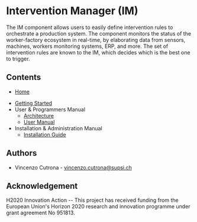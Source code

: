 # Intervention Manager (IM)

The IM component allows users to easily define intervention rules to
orchestrate a production system. The component monitors the status of the
worker-factory ecosystem in real-time, by elaborating data from sensors,
machines, workers monitoring systems, ERP, and more. The set of intervention
rules are known to the IM, which decides which is the best one to trigger.

## Contents

* [Home](index.md)
- [Getting Started](getting-started.md)
- User & Programmers Manual
    - [Architecture](architecture.md)
    - [User Manual](usermanual.md)
- Installation & Administration Manual
    - [Installation Guide](installationguide.md)

## Authors

- Vincenzo Cutrona - <vincenzo.cutrona@supsi.ch>

## Acknowledgement

H2020 Innovation Action -- This project has received funding from the
European Union's Horizon 2020 research and innovation programme under
grant agreement No 951813.
